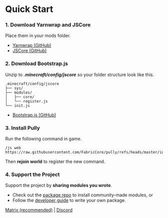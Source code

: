 # Quick Start

### 1. Download Yarnwrap and JSCore

Place them in your mods folder.

- [Yarnwrap (GitHub)](https://github.com/FabricCore/yarnwrap)
- [JSCore (GitHub)](https://github.com/FabricCore/jscore)

### 2. Download Bootstrap.js

Unzip to ***.minecraft/config/jscore*** so your folder structure look like this.
```
.minecraft/config/jscore
├── sys/
├── modules/
│   ├── core/
│   └── register.js
└── init.js
```

- [Bootstrap.js (GitHub)](https://github.com/FabricCore/bootstrap.js)

### 3. Install Pully

Run the following command in game.

```
/js web https://raw.githubusercontent.com/FabricCore/pully/refs/heads/master/installer.js
```

Then **rejoin world** to register the new command.

### 4. Support the Project

Support the project by **sharing modules you wrote**.

- Check out the [package repo](https://github.com/FabricCore/repo) to install community-made modules, or
- Follow the [developer guide](/dev) to write your own package.

[Matrix (recommended)](https://matrix.to/#/!qrUQMTxUReiPipzwhb:matrix.org?via=matrix.org) | [Discord](https://discord.gg/XfSZ5tc7Sk)
